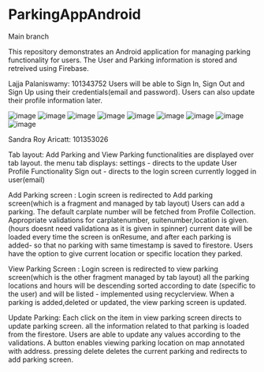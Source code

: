 # ParkingAppAndroid
Main branch

This repository demonstrates an Android application for managing parking functionality for users.
The User and Parking information is stored and retreived using Firebase.

Lajja Palaniswamy: 101343752
Users will be able to Sign In, Sign Out and Sign Up using their credentials(email and password).
Users can also update their profile information later.

![image](https://user-images.githubusercontent.com/73772928/122248628-d289a200-cee5-11eb-9ab6-f83c6130d72d.png)
![image](https://user-images.githubusercontent.com/73772928/122250418-46787a00-cee7-11eb-9b18-a64874f6bff7.png)
![image](https://user-images.githubusercontent.com/73772928/122248935-11b7f300-cee6-11eb-82f4-17ced3d30bd8.png)
![image](https://user-images.githubusercontent.com/73772928/122249019-2300ff80-cee6-11eb-90ef-4009d249db91.png)
![image](https://user-images.githubusercontent.com/73772928/122249139-37dd9300-cee6-11eb-8651-d64b5fd65f60.png)
![image](https://user-images.githubusercontent.com/73772928/122249258-504dad80-cee6-11eb-948e-2bb8d4a64cce.png)
![image](https://user-images.githubusercontent.com/73772928/122251270-f9e16e80-cee7-11eb-9f6f-b1dcb578cf9a.png)
![image](https://user-images.githubusercontent.com/73772928/122251755-6ceae500-cee8-11eb-804c-e5aaa685bcad.png)
![image](https://user-images.githubusercontent.com/73772928/122265546-8004b180-cef6-11eb-8b44-95a347307e07.png)


















Sandra Roy Aricatt: 101353026

Tab layout: Add Parking and View Parking functionalities are displayed over tab layout.
the menu tab displays:
settings - directs to the update User Profile Functionality
Sign out - directs to the login screen
currently logged in user(email)

Add Parking screen : Login screen is redirected to Add parking screen(which is a fragment and managed by tab layout)
Users can add a parking. 
The default carplate number will be fetched from Profile Collection.
Appropriate validations for carplatenumber, suitenumber,location is given. (hours doesnt need validationa as it is given in spinner)
current date will be loaded every time the screen is onResume, and after each parking is added- so that no parking with same timestamp is saved to firestore.
Users have the option to give current location or specific location they parked.

View Parking Screen : Login screen is redirected to view parking screen(which is the other fragment  managed by tab layout)
all the parking locations and hours will be descending sorted according to date (specific to the user) and will be listed - implemented using recyclerview.
When a parking is added,deleted or updated, the view parking screen is updated.

Update Parking: Each click on the item in view parking screen directs to update parking screen.
all the information related to that parking is loaded from the firestore.
Users are able to update any values according to the validations.
A button enables viewing parking location on map annotated with address.
pressing delete deletes the current parking and redirects to add parking screen.
